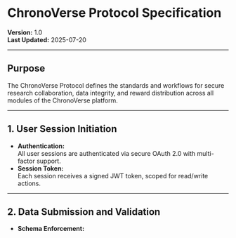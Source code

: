 # ChronoVerse Protocol Specification

**Version:** 1.0  
**Last Updated:** 2025-07-20

---

## Purpose

The ChronoVerse Protocol defines the standards and workflows for secure research collaboration, data integrity, and reward distribution across all modules of the ChronoVerse platform.

---

## 1. User Session Initiation

- **Authentication:**  
  All user sessions are authenticated via secure OAuth 2.0 with multi-factor support.
- **Session Token:**  
  Each session receives a signed JWT token, scoped for read/write actions.

---

## 2. Data Submission and Validation

- **Schema Enforcement:**
